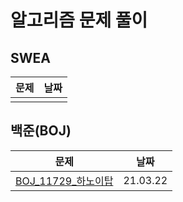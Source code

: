 

# 알고리즘 문제 풀이 

## SWEA

| 문제 | 날짜 |
| ---- | ---- |
|      |      |



## 백준(BOJ)

| 문제                                        | 날짜     |
| ------------------------------------------- | -------- |
| [BOJ_11729_하노이탑](BOJ_11729_하노이탑.py) | 21.03.22 |

